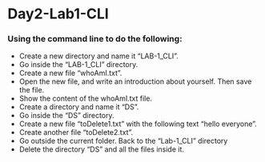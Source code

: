 # Day2-Lab1-CLI

### Using the command line to do the following:
- Create a new directory and name it “LAB-1_CLI”.
- Go inside the “LAB-1_CLI” directory.
- Create a new file “whoAmI.txt”.
- Open the new file, and write an introduction about yourself. Then save the file.
- Show the content of the whoAmI.txt file.
- Create a directory and name it “DS”.
- Go inside the “DS” directory.
- Create a new file “toDelete1.txt” with the following text “hello everyone”.
- Create another file “toDelete2.txt”.
- Go outside the current folder. Back to the “Lab-1_CLI” directory
- Delete the directory “DS” and all the files inside it.


